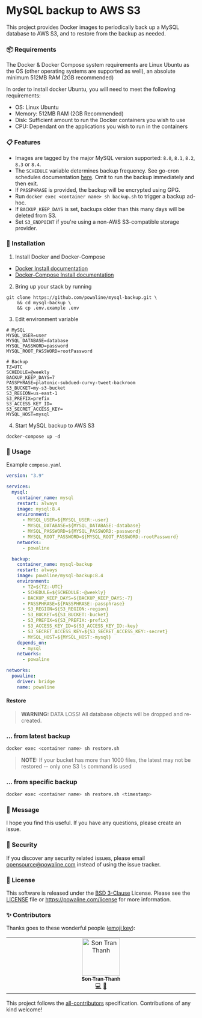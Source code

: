 # MySQL backup to AWS S3

This project provides Docker images to periodically back up a MySQL database to AWS S3, and to restore from the
backup as needed.

### 📦 Requirements

The Docker & Docker Compose system requirements are Linux Ubuntu as the OS (other operating systems are supported as
well), an absolute minimum 512MB RAM (2GB recommended)

In order to install docker Ubuntu, you will need to meet the following requirements:

- OS: Linux Ubuntu
- Memory: 512MB RAM (2GB Recommended)
- Disk: Sufficient amount to run the Docker containers you wish to use
- CPU: Dependant on the applications you wish to run in the containers

### 📋 Features

- Images are tagged by the major MySQL version supported: `8.0`, `8.1`, `8.2`, `8.3` or `8.4`.
- The `SCHEDULE` variable determines backup frequency. See go-cron schedules
  documentation [here](http://godoc.org/github.com/robfig/cron#hdr-Predefined_schedules). Omit to run the backup
  immediately and then exit.
- If `PASSPHRASE` is provided, the backup will be encrypted using GPG.
- Run `docker exec <container name> sh backup.sh` to trigger a backup ad-hoc.
- If `BACKUP_KEEP_DAYS` is set, backups older than this many days will be deleted from S3.
- Set `S3_ENDPOINT` if you're using a non-AWS S3-compatible storage provider.

### 🔧 Installation

1. Install Docker and Docker-Compose

- [Docker Install documentation](https://docs.docker.com/install/)
- [Docker-Compose Install documentation](https://docs.docker.com/compose/install/)

2. Bring up your stack by running

```shell
git clone https://github.com/powaline/mysql-backup.git \
    && cd mysql-backup \
    && cp .env.example .env
```

3. Edit environment variable

```dotenv
# MySQL
MYSQL_USER=user
MYSQL_DATABASE=database
MYSQL_PASSWORD=password
MYSQL_ROOT_PASSWORD=rootPassword

# Backup
TZ=UTC
SCHEDULE=@weekly
BACKUP_KEEP_DAYS=7
PASSPHRASE=platonic-subdued-curvy-tweet-backroom
S3_BUCKET=my-s3-bucket
S3_REGION=us-east-1
S3_PREFIX=prefix
S3_ACCESS_KEY_ID=
S3_SECRET_ACCESS_KEY=
MYSQL_HOST=mysql
```

4. Start MySQL backup to AWS S3

```shell
docker-compose up -d
```

### 📝 Usage

Example `compose.yaml`

```yaml
version: "3.9"

services:
  mysql:
    container_name: mysql
    restart: always
    image: mysql:8.4
    environment:
      - MYSQL_USER=${MYSQL_USER:-user}
      - MYSQL_DATABASE=${MYSQL_DATABASE:-database}
      - MYSQL_PASSWORD=${MYSQL_PASSWORD:-password}
      - MYSQL_ROOT_PASSWORD=${MYSQL_ROOT_PASSWORD:-rootPassword}
    networks:
      - powaline

  backup:
    container_name: mysql-backup
    restart: always
    image: powaline/mysql-backup:8.4
    environment:
      - TZ=${TZ:-UTC}
      - SCHEDULE=${SCHEDULE:-@weekly}
      - BACKUP_KEEP_DAYS=${BACKUP_KEEP_DAYS:-7}
      - PASSPHRASE=${PASSPHRASE:-passphrase}
      - S3_REGION=${S3_REGION:-region}
      - S3_BUCKET=${S3_BUCKET:-bucket}
      - S3_PREFIX=${S3_PREFIX:-prefix}
      - S3_ACCESS_KEY_ID=${S3_ACCESS_KEY_ID:-key}
      - S3_SECRET_ACCESS_KEY=${S3_SECRET_ACCESS_KEY:-secret}
      - MYSQL_HOST=${MYSQL_HOST:-mysql}
    depends_on:
      - mysql
    networks:
      - powaline

networks:
  powaline:
    driver: bridge
    name: powaline
```

#### Restore

> **WARNING:** DATA LOSS! All database objects will be dropped and re-created.

### ... from latest backup

```sh
docker exec <container name> sh restore.sh
```

> **NOTE:** If your bucket has more than 1000 files, the latest may not be restored -- only one S3 `ls` command is used

### ... from specific backup

```sh
docker exec <container name> sh restore.sh <timestamp>
```

### 📨 Message

I hope you find this useful. If you have any questions, please create an issue.

### 🔐 Security

If you discover any security related issues, please email opensource@powaline.com instead of using the issue tracker.

### 📖 License

This software is released under the [BSD 3-Clause][link-license] License. Please see the [LICENSE](LICENSE) file
or https://powaline.com/license for more information.

### ✨ Contributors

Thanks goes to these wonderful people ([emoji key](https://allcontributors.org/docs/en/emoji-key)):

<!-- ALL-CONTRIBUTORS-LIST:START - Do not remove or modify this section -->
<!-- prettier-ignore-start -->
<!-- markdownlint-disable -->
<table>
  <td align="center" valign="top" width="14.28%">
    <a href="https://trants.me">
      <img src="https://avatars.githubusercontent.com/u/5866677?v=4?s=100" width="100px;" alt="Son Tran Thanh" />
      <br />
      <sub>
        <b>Son Tran Thanh</b>
      </sub>
    </a>
    <br />
    <a href="https://github.com/powaline/mysql-backup/commits?author=trants" title="Code">💻</a>
    <a href="https://github.com/powaline/mysql-backup/commits?author=trants" title="Documentation">📝</a>
  </td>
</table>

<!-- markdownlint-restore -->
<!-- prettier-ignore-end -->

<!-- ALL-CONTRIBUTORS-LIST:END -->

This project follows the [all-contributors](https://allcontributors.org) specification.
Contributions of any kind welcome!

[link-license]: https://opensource.org/license/bsd-3-clause
